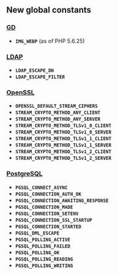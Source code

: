 New global constants
--------------------

### <a href="/book/image.html" class="link">GD</a>

-   <span class="simpara"> **`IMG_WEBP`** (as of PHP 5.6.25) </span>

### <a href="/book/ldap.html" class="link">LDAP</a>

-   <span class="simpara"> **`LDAP_ESCAPE_DN`** </span>
-   <span class="simpara"> **`LDAP_ESCAPE_FILTER`** </span>

### <a href="/book/openssl.html" class="link">OpenSSL</a>

-   <span class="simpara"> **`OPENSSL_DEFAULT_STREAM_CIPHERS`** </span>
-   <span class="simpara"> **`STREAM_CRYPTO_METHOD_ANY_CLIENT`** </span>
-   <span class="simpara"> **`STREAM_CRYPTO_METHOD_ANY_SERVER`** </span>
-   <span class="simpara"> **`STREAM_CRYPTO_METHOD_TLSv1_0_CLIENT`**
    </span>
-   <span class="simpara"> **`STREAM_CRYPTO_METHOD_TLSv1_0_SERVER`**
    </span>
-   <span class="simpara"> **`STREAM_CRYPTO_METHOD_TLSv1_1_CLIENT`**
    </span>
-   <span class="simpara"> **`STREAM_CRYPTO_METHOD_TLSv1_1_SERVER`**
    </span>
-   <span class="simpara"> **`STREAM_CRYPTO_METHOD_TLSv1_2_CLIENT`**
    </span>
-   <span class="simpara"> **`STREAM_CRYPTO_METHOD_TLSv1_2_SERVER`**
    </span>

### <a href="/book/pgsql.html" class="link">PostgreSQL</a>

-   <span class="simpara"> **`PGSQL_CONNECT_ASYNC`** </span>
-   <span class="simpara"> **`PGSQL_CONNECTION_AUTH_OK`** </span>
-   <span class="simpara"> **`PGSQL_CONNECTION_AWAITING_RESPONSE`**
    </span>
-   <span class="simpara"> **`PGSQL_CONNECTION_MADE`** </span>
-   <span class="simpara"> **`PGSQL_CONNECTION_SETENV`** </span>
-   <span class="simpara"> **`PGSQL_CONNECTION_SSL_STARTUP`** </span>
-   <span class="simpara"> **`PGSQL_CONNECTION_STARTED`** </span>
-   <span class="simpara"> **`PGSQL_DML_ESCAPE`** </span>
-   <span class="simpara"> **`PGSQL_POLLING_ACTIVE`** </span>
-   <span class="simpara"> **`PGSQL_POLLING_FAILED`** </span>
-   <span class="simpara"> **`PGSQL_POLLING_OK`** </span>
-   <span class="simpara"> **`PGSQL_POLLING_READING`** </span>
-   <span class="simpara"> **`PGSQL_POLLING_WRITING`** </span>
